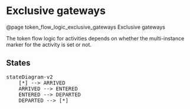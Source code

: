 # Exclusive gateways
@page token_flow_logic_exclusive_gateways Exclusive gateways

The token flow logic for activities depends on whether the multi-instance marker for the activity is set or not. 

## States

<pre class="mermaid">
stateDiagram-v2
    [*] --> ARRIVED
    ARRIVED --> ENTERED
    ENTERED --> DEPARTED
    DEPARTED --> [*]
</pre>



